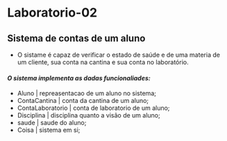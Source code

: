 # Laboratorio-02
## Sistema de contas de um aluno
- O sistame é capaz de verificar o estado de saúde e de uma materia de um cliente, sua conta na cantina e sua conta no laboratório.

#### _O sistema implementa as dadas funcionaliades:_
- Aluno | repreasentacao de um aluno no sistema;
- ContaCantina | conta da cantina de um aluno;
- ContaLaboratorio | conta de laboratorio de um aluno;
- Disciplina | disciplina quanto a visão de um aluno;
- saude | saude do aluno;
- Coisa | sistema em si;
